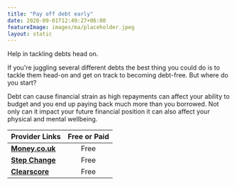 ```yaml
---
title: "Pay off debt early"
date: 2020-09-01T12:49:27+06:00
featureImage: images/ma/placeholder.jpeg
layout: static
---
```


Help in tackling debts head on.

If you're juggling several different debts the best thing you could do is to tackle them head-on and get on track to becoming debt-free. But where do you start?

Debt can cause financial strain as high repayments can affect your ability to budget and you end up paying back much more than you borrowed. Not only can it impact your future financial position it can also affect your physical and mental wellbeing.

| Provider Links      | Free or Paid  |  
| :-----------          | :--------------:      |  
| [**Money.co.uk**](https://www.money.co.uk/guides/which-debts-should-you-pay-off-first) | Free | 
| [**Step Change**](https://www.citizensadvice.org.uk/debt-and-money/help-with-debt/dealing-with-your-debts/making-a-plan-to-pay-your-debts/) | Free | 
| [**Clearscore**](https://www.clearscore.com/) | Free | 
  

<br/><br/>






